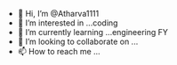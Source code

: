 - 👋 Hi, I’m @Atharva1111
- 👀 I’m interested in ...coding
- 🌱 I’m currently learning ...engineering FY
- 💞️ I’m looking to collaborate on ...
- 📫 How to reach me ...

<!---
Atharva0107/Atharva1111 is a ✨ special ✨ repository because its `README.md` (this file) appears on your GitHub profile.
You can click the Preview link to take a look at your changes.
--->
